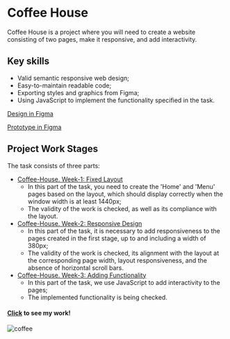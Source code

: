 # Coffee House
Coffee House is a project where you will need to create a website consisting of two pages, make it responsive, and add interactivity.

## Key skills
- Valid semantic responsive web design;
- Easy-to-maintain readable code;
- Exporting styles and graphics from Figma;
- Using JavaScript to implement the functionality specified in the task.

[Design in Figma](https://www.figma.com/file/SAoBmuOqTfguehdT4IFRxQ/Coffee-House?type=design&node-id=264-8864&mode=design&t=9T2tJBPmRRFnNnv6-0)

[Prototype in Figma](https://www.figma.com/proto/SAoBmuOqTfguehdT4IFRxQ/Coffee-House?page-id=0%3A1&type=design&node-id=216-1349&viewport=875%2C385%2C0.03&t=rqlxorgzq8m3fnhO-1&scaling=min-zoom&starting-point-node-id=216%3A1349)

## Project Work Stages

The task consists of three parts:

- [Coffee-House. Week-1: Fixed Layout](https://github.com/rolling-scopes-school/tasks/blob/master/tasks/coffee-house/coffee-house-week1.md)
  - In this part of the task, you need to create the 'Home' and 'Menu' pages based on the layout, which should display correctly when the window width is at least 1440px;
  - The validity of the work is checked, as well as its compliance with the layout.
- [Coffee-House. Week-2: Responsive Design](https://github.com/rolling-scopes-school/tasks/blob/master/tasks/coffee-house/coffee-house-week2.md)
  - In this part of the task, it is necessary to add responsiveness to the pages created in the first stage, up to and including a width of 380px;
  - The validity of the work is checked, its alignment with the layout at the corresponding page width, layout responsiveness, and the absence of horizontal scroll bars.
- [Coffee-House. Week-3: Adding Functionality](https://github.com/rolling-scopes-school/tasks/blob/master/tasks/coffee-house/coffee-house-week3.md)
  - In this part of the task, we use JavaScript to add interactivity to the pages;
  - The implemented functionality is being checked.
  
#### [Click](https://yana-dyachok.github.io/coffee-house/coffee-house/) to see my work!
![coffee](https://github.com/Yana-Dyachok/coffee-house/assets/97878430/215bac46-6251-4f4b-ba12-5beb8c84c95f)
